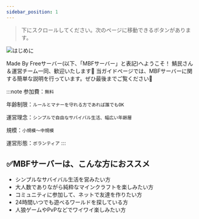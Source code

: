 ```yaml
---
sidebar_position: 1
---
```


> 下にスクロールしてください。次のページに移動できるボタンがあります。

![はじめに](./img/mbf/label_start.png)

Made By Freeサーバー(以下、「MBFサーバー」と表記)へようこそ！
鯖民さん＆運営チーム一同、歓迎いたします🎉
当ガイドページでは、MBFサーバーに関する簡単な説明を行っています。ぜひ最後までご覧ください👀

:::note
参加費：```無料```

年齢制限：```ルールとマナーを守れる方であれば誰でもOK```

運営理念：```シンプルで自由なサバイバル生活、幅広い年齢層```

規模：```小規模～中規模```

運営形態：```ボランティア```
:::

## ✅MBFサーバーは、こんな方におススメ

- シンプルなサバイバル生活を営みたい方
- 大人数でありながら純粋なマインクラフトを楽しみたい方
- コミュニティに参加して、ネットで友達を作りたい方
- 24時間いつでも遊べるワールドを探している方
- 人狼ゲームやPvPなどでワイワイ楽しみたい方